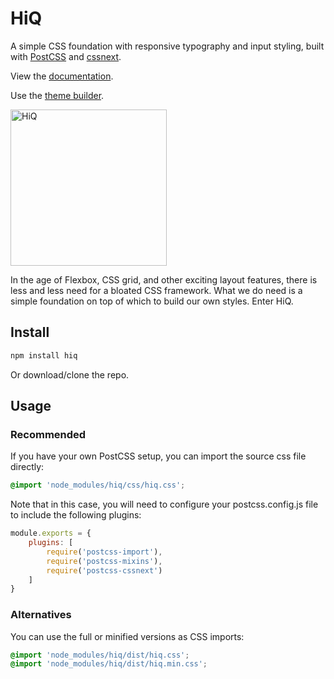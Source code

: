 # HiQ
A simple CSS foundation with responsive typography and input styling, built with [PostCSS](https://github.com/postcss/postcss) and [cssnext](http://cssnext.io/).

View the [documentation](https://hiq.jonathan-harrell.com/).

Use the [theme builder](https://hiq.jonathan-harrell.com/theme-builder/structure).

<img src="https://raw.githubusercontent.com/jonathanharrell/hiq/master/hiq.png" alt="HiQ" width="250" height="250" />

In the age of Flexbox, CSS grid, and other exciting layout features, there is less and less need for a bloated CSS framework. What we do need is a simple foundation on top of which to build our own styles. Enter HiQ.

## Install

```sh
npm install hiq
```

Or download/clone the repo.

## Usage

### Recommended

If you have your own PostCSS setup, you can import the source css file directly:

```css
@import 'node_modules/hiq/css/hiq.css';
```

Note that in this case, you will need to configure your postcss.config.js file to include the following plugins:

```js
module.exports = {
    plugins: [
        require('postcss-import'),
        require('postcss-mixins'),
        require('postcss-cssnext')
    ]
}
```

### Alternatives

You can use the full or minified versions as CSS imports:

```css
@import 'node_modules/hiq/dist/hiq.css';
@import 'node_modules/hiq/dist/hiq.min.css';
```



